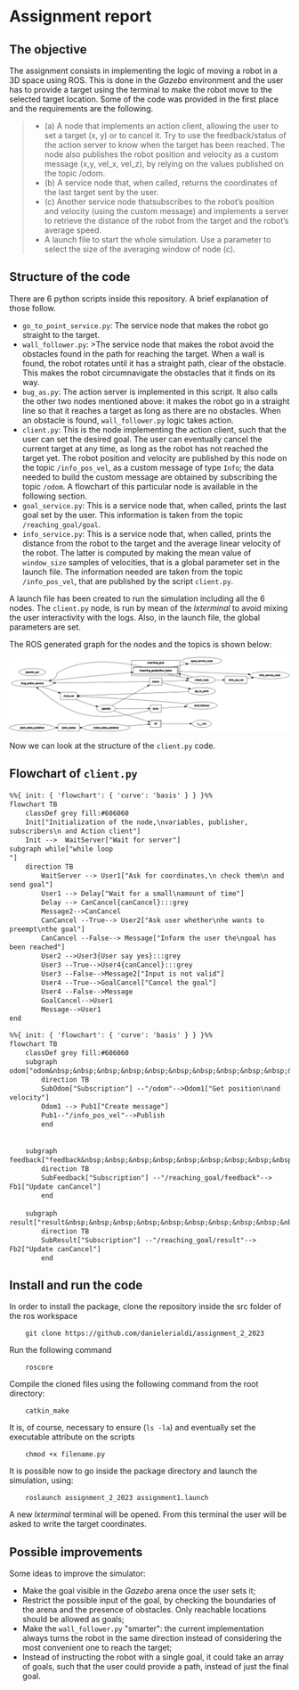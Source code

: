 # Assignment report
## The objective  
The assignment consists in implementing the logic of moving a robot in a 3D space using ROS. This is done in the *Gazebo* environment and the user has to provide a target using the terminal to make the robot move to the selected target location. Some of the code was provided in the first place and the requirements are the following.
> - (a) A node that implements an action client, allowing the user to set a target (x, y) or to cancel it. Try to use the feedback/status of the action server to know when the target has been reached. The node also publishes the robot position and velocity as a custom message (x,y, vel_x, vel_z), by relying on the values published on the topic /odom.
> - (b) A service node that, when called, returns the coordinates of the last target sent by the user.
> - (c) Another service node thatsubscribes to the robot’s position and velocity (using the custom message) and implements a server to retrieve the distance of the robot from the target and the robot’s average speed.
> - A launch file to start the whole simulation. Use a parameter to select the size of the averaging window of node (c).

## Structure of the code
There are 6 python scripts inside this repository. A brief explanation of those follow.
- `go_to_point_service.py`: The service node that makes the robot go straight to the target.
- `wall_follower.py`: >The service node that makes the robot avoid the obstacles found in the path for reaching the target. When a wall is found, the robot rotates until it has a straight path, clear of the obstacle. This makes the robot circumnavigate the obstacles that it finds on its way.
- `bug_as.py`: The action server is implemented in this script. It also calls the other two nodes mentioned above: it makes the robot go in a straight line so that it reaches a target as long as there are no obstacles. When an obstacle is found, `wall_follower.py` logic takes action.
- `client.py`: This is the node implementing the action client, such that the user can set the desired goal. The user can eventually cancel the current target at any time, as long as the robot has not reached the target yet. The robot position and velocity are published by this node on the topic `/info_pos_vel`, as a custom message of type `Info`; the data needed to build the custom message are obtained by subscribing the topic `/odom`. A flowchart of this particular node is available in the following section.
- `goal_service.py`: This is a service node that, when called, prints the last goal set by the user. This information is taken from the topic `/reaching_goal/goal`.
- `info_service.py`: This is a service node that, when called, prints the distance from the robot to the target and the average linear velocity of the robot. The latter is computed by making the mean value of `window_size` samples of velocities, that is a global parameter set in the launch file. The information needed are taken from the topic `/info_pos_vel`, that are published by the script `client.py`.


A launch file has been created to run the simulation including all the 6 nodes. The `client.py` node, is run by mean of the <em>lxterminal</em> to avoid mixing the user interactivity with the logs.
Also, in the launch file, the global parameters are set.  


The ROS generated graph for the nodes and the topics is shown below:

![rosgraph](images/rosgraph.png)

Now we can look at the structure of the `client.py` code.

## Flowchart of `client.py`

```mermaid
%%{ init: { 'flowchart': { 'curve': 'basis' } } }%%
flowchart TB
    classDef grey fill:#606060
    Init["Initialization of the node,\nvariables, publisher, subscribers\n and Action client"]
    Init -->  WaitServer["Wait for server"]
subgraph while["while loop                                                    "]
    direction TB
        WaitServer --> User1["Ask for coordinates,\n check them\n and send goal"]
        User1 --> Delay["Wait for a small\namount of time"]
        Delay --> CanCancel{canCancel}:::grey
        Message2-->CanCancel
        CanCancel --True--> User2["Ask user whether\nhe wants to preempt\nthe goal"] 
        CanCancel --False--> Message["Inform the user the\ngoal has been reached"]
        User2 -->User3{User say yes}:::grey
        User3 --True-->User4{canCancel}:::grey
        User3 --False-->Message2["Input is not valid"]
        User4 --True-->GoalCancel["Cancel the goal"]
        User4 --False-->Message
        GoalCancel-->User1
        Message-->User1
end
```

```mermaid
%%{ init: { 'flowchart': { 'curve': 'basis' } } }%%
flowchart TB
    classDef grey fill:#606060
    subgraph odom["odom&nbsp;&nbsp;&nbsp;&nbsp;&nbsp;&nbsp;&nbsp;&nbsp;&nbsp;&nbsp;&nbsp;&nbsp;&nbsp;&nbsp;&nbsp;&nbsp;&nbsp;&nbsp;&nbsp;&nbsp;&nbsp;&nbsp;&nbsp;&nbsp;&nbsp;&nbsp;&nbsp;&nbsp;&nbsp;&nbsp;"]
        direction TB
        SubOdom["Subscription"] --"/odom"-->Odom1["Get position\nand velocity"]
        Odom1 --> Pub1["Create message"]
        Pub1--"/info_pos_vel"-->Publish
        end


    subgraph feedback["feedback&nbsp;&nbsp;&nbsp;&nbsp;&nbsp;&nbsp;&nbsp;&nbsp;&nbsp;&nbsp;&nbsp;&nbsp;&nbsp;&nbsp;&nbsp;&nbsp;&nbsp;&nbsp;&nbsp;&nbsp;&nbsp;&nbsp;&nbsp;&nbsp;&nbsp;&nbsp;&nbsp;&nbsp;&nbsp;&nbsp;"]
        direction TB
        SubFeedback["Subscription"] --"/reaching_goal/feedback"--> Fb1["Update canCancel"]
        end

    subgraph result["result&nbsp;&nbsp;&nbsp;&nbsp;&nbsp;&nbsp;&nbsp;&nbsp;&nbsp;&nbsp;&nbsp;&nbsp;&nbsp;&nbsp;&nbsp;&nbsp;&nbsp;&nbsp;&nbsp;&nbsp;&nbsp;&nbsp;&nbsp;&nbsp;&nbsp;&nbsp;&nbsp;&nbsp;&nbsp;&nbsp;"]
        direction TB    
        SubResult["Subscription"] --"/reaching_goal/result"--> Fb2["Update canCancel"]
        end
```
## Install and run the code
In order to install the package, clone the repository inside the src folder of the ros workspace
```
    git clone https://github.com/danielerialdi/assignment_2_2023
```
Run the following command
```
    roscore
```
Compile the cloned files using the following command from the root directory:
```
    catkin_make
```
It is, of course, necessary to ensure (`ls -la`) and eventually set the executable attribute on the scripts
```
    chmod +x filename.py
```
It is possible now to go inside the package directory and launch the simulation, using:
```
    roslaunch assignment_2_2023 assignment1.launch
```
A new *lxterminal* terminal will be opened. From this terminal the user will be asked to write the target coordinates.

## Possible improvements
Some ideas to improve the simulator:
- Make the goal visible in the *Gazebo* arena once the user sets it;
- Restrict the possible input of the goal, by checking the boundaries of the arena and the presence of obstacles. Only reachable locations should be allowed as goals;
- Make the `wall_follower.py` "smarter": the current implementation always turns the robot in the same direction instead of considering the most convenient one to reach the target;
- Instead of instructing the robot with a single goal, it could take an array of goals, such that the user could provide a path, instead of just the final goal.
